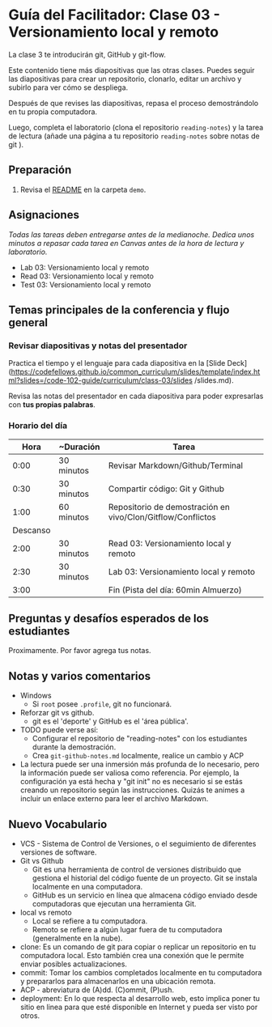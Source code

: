 # Guía del Facilitador: Clase 03 - Versionamiento local y remoto

La clase 3 te introducirán  git, GitHub y git-flow.

Este contenido tiene más diapositivas que las otras clases. Puedes seguir las diapositivas para crear un repositorio, clonarlo, editar un archivo y subirlo para ver cómo se despliega. 

Después de que revises las diapositivas, repasa el proceso demostrándolo en tu propia computadora.

Luego, completa el laboratorio (clona el repositorio `reading-notes`) y la tarea de lectura (añade una página a tu repositorio `reading-notes` sobre notas de git ).

## Preparación

1. Revisa el [README](../demo/) en la carpeta `demo`.

## Asignaciones

*Todas las tareas deben entregarse antes de la medianoche. Dedica unos minutos a repasar cada tarea en Canvas antes de la hora de lectura y laboratorio.*

- Lab 03: Versionamiento local y remoto
- Read 03: Versionamiento local y remoto
- Test 03: Versionamiento local y remoto

## Temas principales de la conferencia y flujo general

### Revisar diapositivas y notas del presentador

Practica el tiempo y el lenguaje para cada diapositiva en la [Slide Deck] (https://codefellows.github.io/common_curriculum/slides/template/index.html?slides=/code-102-guide/curriculum/class-03/slides /slides.md).

Revisa las notas del presentador en cada diapositiva para poder expresarlas con **tus propias palabras**.

### Horario del día

| Hora | ~Duración| Tarea |
|--- |--- |--- |
| 0:00 | 30 minutos | Revisar Markdown/Github/Terminal |
| 0:30 | 30 minutos | Compartir código: Git y Github |
| 1:00 | 60 minutos | Repositorio de demostración en vivo/Clon/Gitflow/Conflictos |
| Descanso | | |
| 2:00 | 30 minutos | Read 03: Versionamiento local y remoto |
| 2:30 | 30 minutos | Lab 03: Versionamiento local y remoto |
| 3:00 | | Fin (Pista del día: 60min Almuerzo) |
  
## Preguntas y desafíos esperados de los estudiantes

Proximamente. Por favor agrega tus notas.

## Notas y varios comentarios

- Windows
   - Si `root` posee `.profile`, git no funcionará.
- Reforzar git vs github.
   - git es el 'deporte' y GitHub es el 'área pública'.
- TODO puede verse así:
   - Configurar el repositorio de "reading-notes" con los estudiantes durante la demostración.
   - Crea `git-github-notes.md` localmente, realice un cambio y ACP
- La lectura puede ser una inmersión más profunda de lo necesario, pero la información puede ser valiosa como referencia. Por ejemplo, la configuración ya está hecha y "git init" no es necesario si se estás creando un repositorio según las instrucciones. Quizás te animes a incluir un enlace externo para leer el archivo Markdown.

## Nuevo Vocabulario 

- VCS - Sistema de Control de Versiones, o el seguimiento de diferentes versiones de software.
- Git vs Github
   - Git es una herramienta de control de versiones distribuido que gestiona el historial del código fuente de un proyecto. Git se instala localmente en una computadora.
   - GitHub es un servicio en línea que almacena código enviado desde computadoras que ejecutan una herramienta Git.
- local vs remoto
   - Local se refiere a tu computadora.
   - Remoto se refiere a algún lugar fuera de tu computadora (generalmente en la nube).
- clone: Es un comando de git para copiar o replicar un repositorio en tu computadora local. Esto también crea una conexión que le permite enviar posibles actualizaciones.
- commit: Tomar los cambios completados localmente en tu computadora y prepararlos para almacenarlos en una ubicación remota.
- ACP - abreviatura de (A)dd. (C)ommit, (P)ush.
- deployment: En lo que respecta al desarrollo web, esto implica poner tu sitio en linea para que esté disponible en Internet y pueda ser visto por otros.
